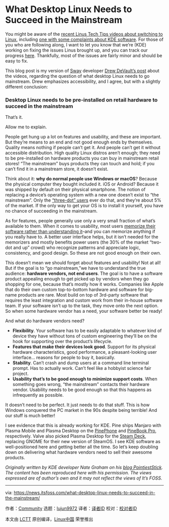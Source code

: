 [#]: subject: "What Desktop Linux Needs to Succeed in the Mainstream"
[#]: via: "https://news.itsfoss.com/what-desktop-linux-needs-to-succeed-in-the-mainstream/"
[#]: author: "Community https://news.itsfoss.com/author/team/"
[#]: collector: "lujun9972"
[#]: translator: " "
[#]: reviewer: " "
[#]: publisher: " "
[#]: url: " "

What Desktop Linux Needs to Succeed in the Mainstream
======

You might be aware of the [recent Linus Tech Tips videos about switching to Linux][1], including [one with some complaints about KDE software][2]. For those of you who are following along, I want to let you know that we’re (KDE) working on fixing the issues Linus brought up, and you can track our progress [here][3]. Thankfully, most of the issues are fairly minor and should be easy to fix.

This blog post is my version of [Sway][4] developer [Drew DeVault’s post][5] about the videos, regarding the question of what desktop Linux needs to go mainstream. Drew emphasizes accessibility, and I agree, but with a slightly different conclusion:

### Desktop Linux needs to be pre-installed on retail hardware to succeed in the mainstream

That’s it.

Allow me to explain.

People get hung up a lot on features and usability, and these are important. But they’re means to an end and not good enough ends by themselves. Quality means nothing if people can’t get it. And people can’t get it without accessible distribution. High quality Linux distros aren’t enough; they need to be pre-installed on hardware products you can buy in mainstream retail stores! “The mainstream” buys products they can touch and hold; if you can’t find it in a mainstream store, it doesn’t exist.

Think about it: **why do normal people use Windows or macOS**? Because the physical computer they bought included it. iOS or Android? Because it was shipped by default on their physical smartphone. The notion of replacing a device’s operating system with a new one doesn’t exist to “the mainstream”. Only the [“three-dot” users][6] ever do that, and they’re about 5% of the market. If the only way to get your OS is to install it yourself, you have no chance of succeeding in the mainstream.

As for features, people generally use only a very small fraction of what’s available to them. When it comes to usability, most users [memorize their software rather than understanding it][7]–and you can memorize anything if you really have to. A better user interface helps, but it isn’t needed for the memorizers and mostly benefits power users (the 30% of the market “two-dot and up” crowd) who recognize patterns and appreciate logic, consistency, and good design. So these are not good enough on their own.

This doesn’t mean we should forget about features and usability! Not at all! But if the goal is to “go mainstream,”we have to understand the true audience: **hardware vendors, not end users**. The goal is to have a software product appealing enough to get picked up by vendors when they go shopping for one, because that’s mostly how it works. Companies like Apple that do their own custom top-to-bottom hardware and software for big-name products are rare. Most build on top of 3rd-party software that requires the least integration and custom work from their in-house software team. If your software isn’t up to the task, they move onto the next option. So when some hardware vendor has a need, your software better be ready!

And what do hardware vendors need?

  * **Flexibility**. Your software has to be easily adaptable to whatever kind of device they have without tons of custom engineering they’ll be on the hook for supporting over the product’s lifecycle.
  * **Features that make their devices look good**. Support for its physical hardware characteristics, good performance, a pleasant-looking user interface… reasons for people to buy it, basically.
  * **Stability**. Can’t crash and dump users at a command line terminal prompt. Has to actually work. Can’t feel like a hobbyist science fair project.
  * **Usability that’s to be good enough to minimize support costs**. When something goes wrong, “the mainstream” contacts their hardware vendor. Usability needs to be good enough so that this happens as infrequently as possible.



It doesn’t need to be perfect. It just needs to do that stuff. This is how Windows conquered the PC market in the 90s despite being terrible! And our stuff is much better!

I see evidence that this is already working for KDE. Pine ships Manjaro with Plasma Mobile and Plasma Desktop on the [PinePhone][8] and [PineBook Pro][9], respectively. Valve also picked Plasma Desktop for the [Steam Deck][10], replacing GNOME for their new version of SteamOS. I see KDE software as well-positioned here and getting better all the time. So let’s keep doubling down on delivering what hardware vendors need to sell their awesome products.

_Originally written by KDE developer Nate Graham on his [blog PointiestStick][11]. The content has been reproduced here with his permission. The views expressed are of author’s own and it may not reflect the views of It’s FOSS._

--------------------------------------------------------------------------------

via: https://news.itsfoss.com/what-desktop-linux-needs-to-succeed-in-the-mainstream/

作者：[Community][a]
选题：[lujun9972][b]
译者：[译者ID](https://github.com/译者ID)
校对：[校对者ID](https://github.com/校对者ID)

本文由 [LCTT](https://github.com/LCTT/TranslateProject) 原创编译，[Linux中国](https://linux.cn/) 荣誉推出

[a]: https://news.itsfoss.com/author/team/
[b]: https://github.com/lujun9972
[1]: https://www.youtube.com/watch?v=0506yDSgU7M&list=PL8mG-RkN2uTyhe6fxWpnsHv53Y1I-K3yu
[2]: https://www.youtube.com/watch?v=TtsglXhbxno&list=PL8mG-RkN2uTyhe6fxWpnsHv53Y1I-K3yu&index=3
[3]: https://invent.kde.org/teams/usability/issue-board/-/boards/7723
[4]: https://swaywm.org/
[5]: https://drewdevault.com/2021/12/05/What-desktop-Linux-needs.html
[6]: https://pointieststick.com/2021/11/29/who-is-the-target-user
[7]: https://pointieststick.com/2021/11/30/more-about-those-zero-dot-users/
[8]: https://www.pine64.org/pinephone/
[9]: https://www.pine64.org/pinebook-pro/
[10]: https://www.steamdeck.com/
[11]: https://pointieststick.com/2021/12/09/what-desktop-linux-needs-to-succeed-in-the-mainstream/
